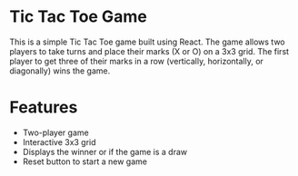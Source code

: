 # Tic Tac Toe Game

This is a simple Tic Tac Toe game built using React. The game allows two players to take turns and place their marks (X or O) on a 3x3 grid. The first player to get three of their marks in a row (vertically, horizontally, or diagonally) wins the game.

# Features

- Two-player game
- Interactive 3x3 grid
- Displays the winner or if the game is a draw
- Reset button to start a new game
